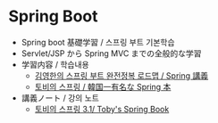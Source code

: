 # Spring Boot

- Spring boot 基礎学習 / 스프링 부트 기본학습
- Servlet/JSP から Spring MVC までの全般的な学習
- 学習内容 / 학습내용
  - [김영한의 스프링 부트 완전정복 로드맵 / Spring 講義](https://www.inflearn.com/roadmaps/373)
  - [토비의 스프링 / 韓国一有名な Spring 本](http://www.kyobobook.co.kr/product/detailViewKor.laf?mallGb=KOR&ejkGb=KOR&barcode=9788960773431)
- 講義ノート / 강의 노트
  - [토비의 스프링 3.1/ Toby's Spring Book](https://github.com/yoongeonung/spring_mvc/blob/main/tobyspring/README.md)
